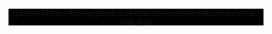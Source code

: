 <p align="center" style="background-color: #000;">
  ![potstar](https://thoreg.github.io/potstar.store/potstar/static/img/potstar-logo.png)
</p>
